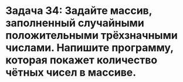 # Задача 34: Задайте массив, заполненный случайными положительными трёхзначными числами. Напишите программу, которая покажет количество чётных чисел в массиве.